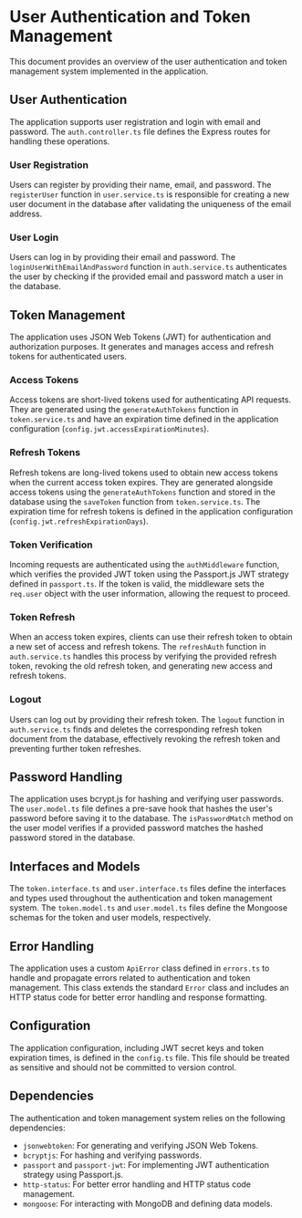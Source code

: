 # User Authentication and Token Management

This document provides an overview of the user authentication and token management system implemented in the application.

## User Authentication

The application supports user registration and login with email and password. The `auth.controller.ts` file defines the Express routes for handling these operations.

### User Registration

Users can register by providing their name, email, and password. The `registerUser` function in `user.service.ts` is responsible for creating a new user document in the database after validating the uniqueness of the email address.

### User Login

Users can log in by providing their email and password. The `loginUserWithEmailAndPassword` function in `auth.service.ts` authenticates the user by checking if the provided email and password match a user in the database.

## Token Management

The application uses JSON Web Tokens (JWT) for authentication and authorization purposes. It generates and manages access and refresh tokens for authenticated users.

### Access Tokens

Access tokens are short-lived tokens used for authenticating API requests. They are generated using the `generateAuthTokens` function in `token.service.ts` and have an expiration time defined in the application configuration (`config.jwt.accessExpirationMinutes`).

### Refresh Tokens

Refresh tokens are long-lived tokens used to obtain new access tokens when the current access token expires. They are generated alongside access tokens using the `generateAuthTokens` function and stored in the database using the `saveToken` function from `token.service.ts`. The expiration time for refresh tokens is defined in the application configuration (`config.jwt.refreshExpirationDays`).

### Token Verification

Incoming requests are authenticated using the `authMiddleware` function, which verifies the provided JWT token using the Passport.js JWT strategy defined in `passport.ts`. If the token is valid, the middleware sets the `req.user` object with the user information, allowing the request to proceed.

### Token Refresh

When an access token expires, clients can use their refresh token to obtain a new set of access and refresh tokens. The `refreshAuth` function in `auth.service.ts` handles this process by verifying the provided refresh token, revoking the old refresh token, and generating new access and refresh tokens.

### Logout

Users can log out by providing their refresh token. The `logout` function in `auth.service.ts` finds and deletes the corresponding refresh token document from the database, effectively revoking the refresh token and preventing further token refreshes.

## Password Handling

The application uses bcrypt.js for hashing and verifying user passwords. The `user.model.ts` file defines a pre-save hook that hashes the user's password before saving it to the database. The `isPasswordMatch` method on the user model verifies if a provided password matches the hashed password stored in the database.

## Interfaces and Models

The `token.interface.ts` and `user.interface.ts` files define the interfaces and types used throughout the authentication and token management system. The `token.model.ts` and `user.model.ts` files define the Mongoose schemas for the token and user models, respectively.

## Error Handling

The application uses a custom `ApiError` class defined in `errors.ts` to handle and propagate errors related to authentication and token management. This class extends the standard `Error` class and includes an HTTP status code for better error handling and response formatting.

## Configuration

The application configuration, including JWT secret keys and token expiration times, is defined in the `config.ts` file. This file should be treated as sensitive and should not be committed to version control.

## Dependencies

The authentication and token management system relies on the following dependencies:

- `jsonwebtoken`: For generating and verifying JSON Web Tokens.
- `bcryptjs`: For hashing and verifying passwords.
- `passport` and `passport-jwt`: For implementing JWT authentication strategy using Passport.js.
- `http-status`: For better error handling and HTTP status code management.
- `mongoose`: For interacting with MongoDB and defining data models.